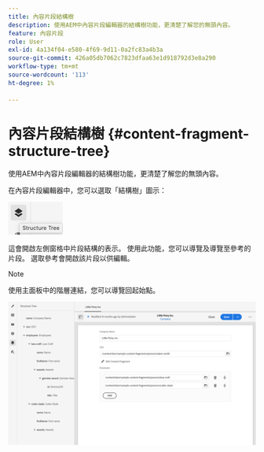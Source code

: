 ```yaml
---
title: 內容片段結構樹
description: 使用AEM中內容片段編輯器的結構樹功能，更清楚了解您的無頭內容。
feature: 內容片段
role: User
exl-id: 4a134f04-e580-4f69-9d11-0a2fc83a4b3a
source-git-commit: 426a05db7062c7823dfaa63e1d918792d3e8a290
workflow-type: tm+mt
source-wordcount: '113'
ht-degree: 1%

---
```


# 內容片段結構樹 {#content-fragment-structure-tree}

使用AEM中內容片段編輯器的結構樹功能，更清楚了解您的無頭內容。

在內容片段編輯器中，您可以選取「結構樹」圖示：

![內容片段結構樹](assets/cfm-structuretree-01.png)

這會開啟左側窗格中片段結構的表示。 使用此功能，您可以導覽及導覽至參考的片段。 選取參考會開啟該片段以供編輯。

>[!NOTE]
>
>使用主面板中的階層連結，您可以導覽回起始點。

![內容片段結構樹](assets/cfm-structuretree-02.png)
